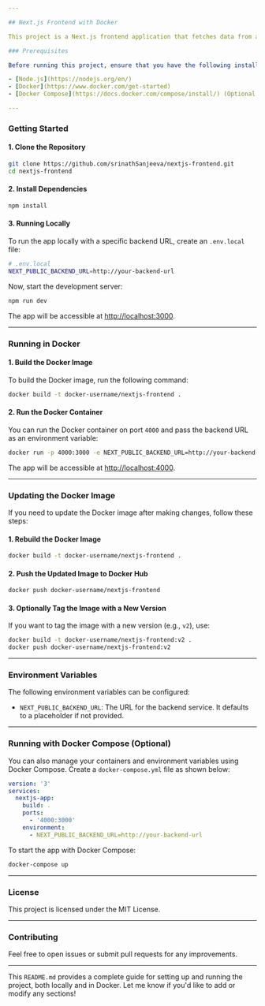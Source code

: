```yaml
---

## Next.js Frontend with Docker

This project is a Next.js frontend application that fetches data from a backend service and falls back to a placeholder response if the backend is unavailable. The application can be run locally or inside a Docker container. Additionally, it supports configuring the backend URL through environment variables.

### Prerequisites

Before running this project, ensure that you have the following installed:

- [Node.js](https://nodejs.org/en/)
- [Docker](https://www.docker.com/get-started)
- [Docker Compose](https://docs.docker.com/compose/install/) (Optional for multi-container environments)

---
```


### Getting Started

#### 1. Clone the Repository

```bash
git clone https://github.com/srinathSanjeeva/nextjs-frontend.git
cd nextjs-frontend
```

#### 2. Install Dependencies

```bash
npm install
```

#### 3. Running Locally

To run the app locally with a specific backend URL, create an `.env.local` file:

```bash
# .env.local
NEXT_PUBLIC_BACKEND_URL=http://your-backend-url
```

Now, start the development server:

```bash
npm run dev
```

The app will be accessible at [http://localhost:3000](http://localhost:3000).

---

### Running in Docker

#### 1. Build the Docker Image

To build the Docker image, run the following command:

```bash
docker build -t docker-username/nextjs-frontend .
```

#### 2. Run the Docker Container

You can run the Docker container on port `4000` and pass the backend URL as an environment variable:

```bash
docker run -p 4000:3000 -e NEXT_PUBLIC_BACKEND_URL=http://your-backend-url docker-username/nextjs-frontend
```

The app will be accessible at [http://localhost:4000](http://localhost:4000).

---

### Updating the Docker Image

If you need to update the Docker image after making changes, follow these steps:

#### 1. Rebuild the Docker Image

```bash
docker build -t docker-username/nextjs-frontend .
```

#### 2. Push the Updated Image to Docker Hub

```bash
docker push docker-username/nextjs-frontend
```

#### 3. Optionally Tag the Image with a New Version

If you want to tag the image with a new version (e.g., `v2`), use:

```bash
docker build -t docker-username/nextjs-frontend:v2 .
docker push docker-username/nextjs-frontend:v2
```

---

### Environment Variables

The following environment variables can be configured:

- `NEXT_PUBLIC_BACKEND_URL`: The URL for the backend service. It defaults to a placeholder if not provided.

---

### Running with Docker Compose (Optional)

You can also manage your containers and environment variables using Docker Compose. Create a `docker-compose.yml` file as shown below:

```yaml
version: '3'
services:
  nextjs-app:
    build: .
    ports:
      - '4000:3000'
    environment:
      - NEXT_PUBLIC_BACKEND_URL=http://your-backend-url
```

To start the app with Docker Compose:

```bash
docker-compose up
```

---

### License

This project is licensed under the MIT License.

---

### Contributing

Feel free to open issues or submit pull requests for any improvements.

---

This `README.md` provides a complete guide for setting up and running the project, both locally and in Docker. Let me know if you'd like to add or modify any sections!
